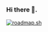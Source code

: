 ### Hi there 👋.
[![roadmap.sh](https://api.roadmap.sh/v1-badge/wide/651036fcd5295d7a813e9053?variant=dark)](https://roadmap.sh)
<!--
**irqd/irqd** is a ✨ _special_ ✨ repository because its `README.md` (this file) appears on your GitHub profile.

Here are some ideas to get you started:

- 🔭 I’m currently working on ...
- 🌱 I’m currently learning ...
- 👯 I’m looking to collaborate on ...
- 🤔 I’m looking for help with ...
- 💬 Ask me about ...
- 📫 How to reach me: ...
- 😄 Pronouns: ...
- ⚡ Fun fact: ...
-->

